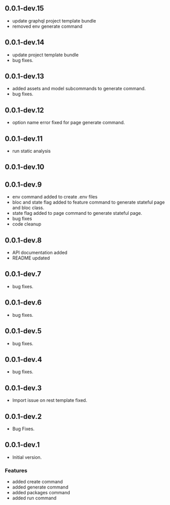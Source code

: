 
## 0.0.1-dev.15
- update graphql project template bundle
- removed env generate command

## 0.0.1-dev.14
- update project template bundle
- bug fixes.

## 0.0.1-dev.13
- added assets and model subcommands to generate command.
- bug fixes.

## 0.0.1-dev.12

- option name error fixed for page generate command.

## 0.0.1-dev.11

- run static analysis

## 0.0.1-dev.10

## 0.0.1-dev.9

- env command added to create .env files
- bloc and state flag added to feature command to generate stateful page and bloc class.
- state flag added to page command to generate stateful page.
- bug fixes
- code cleanup

## 0.0.1-dev.8

- API documentation added
- README updated

## 0.0.1-dev.7

- bug fixes.

## 0.0.1-dev.6

- bug fixes.

## 0.0.1-dev.5

- bug fixes.

## 0.0.1-dev.4

- bug fixes.

## 0.0.1-dev.3

- Import issue on rest template fixed.

## 0.0.1-dev.2

- Bug Fixes.

## 0.0.1-dev.1

- Initial version.

### Features

- added create command
- added generate command
- added packages command
- added run command


